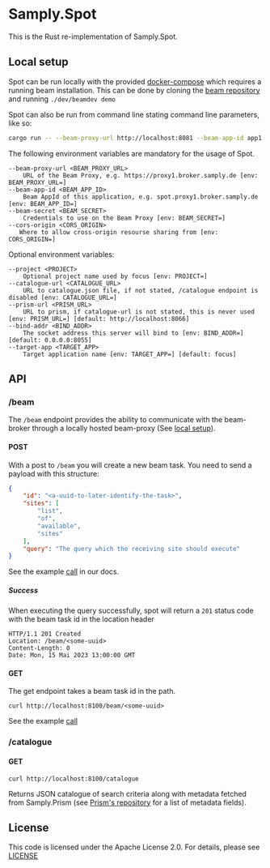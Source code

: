 # Samply.Spot

This is the Rust re-implementation of Samply.Spot.

## Local setup
Spot can be run locally with the provided [docker-compose](./docker-compose.yml) which requires a running beam installation. This can be done by cloning the [beam repository](https://github.com/samply/beam) and running `./dev/beamdev demo`

Spot can also be run from command line stating command line parameters, like so:
```bash
cargo run -- --beam-proxy-url http://localhost:8081 --beam-app-id app1.proxy1.broker --beam-secret App1Secret --cors-origin any --bind-addr 127.0.0.1:8055 --catalogue-url https://raw.githubusercontent.com/samply/lens/main/packages/demo/public/catalogues/catalogue-dktk.json --target-app app1
```

The following environment variables are mandatory for the usage of Spot.
```
--beam-proxy-url <BEAM_PROXY_URL>
    URL of the Beam Proxy, e.g. https://proxy1.broker.samply.de [env: BEAM_PROXY_URL=]
--beam-app-id <BEAM_APP_ID>
    Beam AppId of this application, e.g. spot.proxy1.broker.samply.de [env: BEAM_APP_ID=]
--beam-secret <BEAM_SECRET>
    Credentials to use on the Beam Proxy [env: BEAM_SECRET=]
--cors-origin <CORS_ORIGIN>
   Where to allow cross-origin resourse sharing from [env: CORS_ORIGIN=]
```

Optional environment variables:
```
--project <PROJECT>
    Optional project name used by focus [env: PROJECT=]
--catalogue-url <CATALOGUE_URL>
    URL to catalogue.json file, if not stated, /catalogue endpoint is disabled [env: CATALOGUE_URL=]
--prism-url <PRISM_URL>
    URL to prism, if catalogue-url is not stated, this is never used [env: PRISM_URL=] [default: http://localhost:8066]
--bind-addr <BIND_ADDR>
    The socket address this server will bind to [env: BIND_ADDR=] [default: 0.0.0.0:8055]
--target-app <TARGET_APP>
    Target application name [env: TARGET_APP=] [default: focus]
```

## API

### /beam
The `/beam` endpoint provides the ability to communicate with the beam-broker through a locally hosted beam-proxy (See [local setup](#local-setup)).
#### POST
With a post to `/beam` you will create a new beam task. You need to send a payload with this structure:

```json
{
    "id": "<a-uuid-to-later-identify-the-task>",
    "sites": [
        "list",
        "of",
        "available",
        "sites"
    ],
    "query": "The query which the receiving site should execute"
}
```

See the example [call](./docs/create-beam-task.sh) in our docs.

##### Success
When executing the query successfully, spot will return a `201` status code with the beam task id in the location header

``` http
HTTP/1.1 201 Created
Location: /beam/<some-uuid>
Content-Length: 0
Date: Mon, 15 Mai 2023 13:00:00 GMT
```

#### GET
The get endpoint takes a beam task id in the path.

``` shell
curl http://localhost:8100/beam/<some-uuid>
```

See the example [call](./docs/listen-for-beam-results.sh)

### /catalogue

#### GET

``` shell
curl http://localhost:8100/catalogue
```

Returns JSON catalogue of search criteria along with metadata fetched from Samply.Prism (see [Prism's repository](https://github.com/samply/prism) for a list of metadata fields).


## License

This code is licensed under the Apache License 2.0. For details, please see [LICENSE](./LICENSE)

